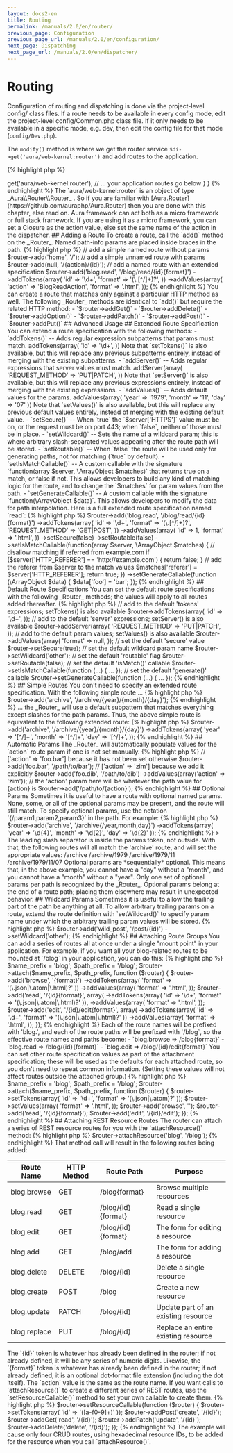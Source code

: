 ```yaml
---
layout: docs2-en
title: Routing
permalink: /manuals/2.0/en/router/
previous_page: Configuration
previous_page_url: /manuals/2.0/en/configuration/
next_page: Dispatching
next_page_url: /manuals/2.0/en/dispatcher/
---
```


# Routing

Configuration of routing and dispatching is done via the project-level config/ class files. If a route needs to be available in every config mode, edit the project-level config/Common.php class file. If it only needs to be available in a specific mode, e.g. dev, then edit the config file for that mode (`config/Dev.php`).

The `modify()` method is where we get the router service `$di->get('aura/web-kernel:router')` and add routes to the application.

{% highlight php %}
<?php
namespace Aura\Framework_Project\_Config;

use Aura\Di\Config;
use Aura\Di\Container;

class Common extends Config
{
    public function define(Container $di)
    {
        // define params, setters, and services here
    }

    public function modify(Container $di)
    {
        // get the router service
        $router = $di->get('aura/web-kernel:router');
        // ... your application routes go below
    }
}
{% endhighlight %}

The `aura/web-kernel:router` is an object of type _Aura\\Router\\Router_ . So if you are familiar with  [Aura.Router](https://github.com/auraphp/Aura.Router) then you are done with this chapter, else read on.

Aura framework can act both as a micro framework or full stack framework. If you are using it as a micro framework, you can set a Closure as the action value, else set the same name of the action in the dispatcher.

## Adding a Route

To create a route, call the `add()` method on the _Router_. Named path-info params are placed inside braces in the path.

{% highlight php %}
// add a simple named route without params
$router->add('home', '/');

// add a simple unnamed route with params
$router->add(null, '/{action}/{id}');

// add a named route with an extended specification
$router->add('blog.read', '/blog/read/{id}{format}')
    ->addTokens(array(
        'id'     => '\d+',
        'format' => '(\.[^/]+)?',
    ))
    ->addValues(array(
        'action'     => 'BlogReadAction',
        'format'     => '.html',
    ));
{% endhighlight %}

You can create a route that matches only against a particular HTTP method as well. The following _Router_ methods are identical to `add()` but require the related HTTP method:

- `$router->addGet()`
- `$router->addDelete()`
- `$router->addOption()`
- `$router->addPatch()`
- `$router->addPost()`
- `$router->addPut()`

## Advanced Usage

## Extended Route Specification

You can extend a route specification with the following methods:

- `addTokens()` -- Adds regular expression subpatterns that params must
  match.

        addTokens(array(
            'id' => '\d+',
        ))

    Note that `setTokens()` is also available, but this will replace any
    previous subpatterns entirely, instead of merging with the existing
    subpatterns.

- `addServer()` -- Adds regular expressions that server values must
  match.

        addServer(array(
            'REQUEST_METHOD' => 'PUT|PATCH',
        ))

    Note that `setServer()` is also available, but this will replace any
    previous expressions entirely, instead of merging with the existing
    expressions.

- `addValues()` -- Adds default values for the params.

        addValues(array(
            'year' => '1979',
            'month' => '11',
            'day' => '07'
        ))

    Note that `setValues()` is also available, but this will replace any
    previous default values entirely, instead of merging with the existing
    default value.

- `setSecure()` -- When `true` the `$server['HTTPS']` value must be on, or the
  request must be on port 443; when `false`, neither of those must be in
  place.

- `setWildcard()` -- Sets the name of a wildcard param; this is where
  arbitrary slash-separated values appearing after the route path will be
  stored.

- `setRoutable()` -- When `false` the route will be used only for generating
  paths, not for matching (`true` by default).

- `setIsMatchCallable()` -- A custom callable with the signature
  `function(array $server, \ArrayObject $matches)` that returns true on a
  match, or false if not. This allows developers to build any kind of matching
  logic for the route, and to change the `$matches` for param values from the
  path.

- `setGenerateCallable()` -- A custom callable with the signature
  `function(\ArrayObject $data)`. This allows developers to modify the data
  for path interpolation.

Here is a full extended route specification named `read`:

{% highlight php %}
$router->add('blog.read', '/blog/read/{id}{format}')
    ->addTokens(array(
        'id' => '\d+',
        'format' => '(\.[^/]+)?',
        'REQUEST_METHOD' => 'GET|POST',
    ))
    ->addValues(array(
        'id' => 1,
        'format' => '.html',
    ))
    ->setSecure(false)
    ->setRoutable(false)
    ->setIsMatchCallable(function(array $server, \ArrayObject $matches) {

        // disallow matching if referred from example.com
        if ($server['HTTP_REFERER'] == 'http://example.com') {
            return false;
        }

        // add the referer from $server to the match values
        $matches['referer'] = $server['HTTP_REFERER'];
        return true;

    })
    ->setGenerateCallable(function (\ArrayObject $data) {
        $data['foo'] = 'bar';
    });
{% endhighlight %}

## Default Route Specifications

You can set the default route specifications with the following _Router_
methods; the values will apply to all routes added thereafter.

{% highlight php %}
// add to the default 'tokens' expressions; setTokens() is also available
$router->addTokens(array(
    'id' => '\d+',
));

// add to the default 'server' expressions; setServer() is also available
$router->addServer(array(
    'REQUEST_METHOD' => 'PUT|PATCH',
));

// add to the default param values; setValues() is also available
$router->addValues(array(
    'format' => null,
));

// set the default 'secure' value
$router->setSecure(true);

// set the default wildcard param name
$router->setWildcard('other');

// set the default 'routable' flag
$router->setRoutable(false);

// set the default 'isMatch()' callable
$router->setIsMatchCallable(function (...) { ... });

// set the default 'generate()' callable
$router->setGenerateCallable(function (...) { ... });
{% endhighlight %}

## Simple Routes

You don't need to specify an extended route specification. With the following simple route ...

{% highlight php %}
$router->add('archive', '/archive/{year}/{month}/{day}');
{% endhighlight %}

... the _Router_ will use a default subpattern that matches everything except slashes for the path params. Thus, the above simple route is equivalent to the following extended route:

{% highlight php %}
$router->add('archive', '/archive/{year}/{month}/{day}')
    ->addTokens(array(
        'year'  => '[^/]+',
        'month' => '[^/]+',
        'day'   => '[^/]+',
    ));
{% endhighlight %}

## Automatic Params

The _Router_ will automatically populate values for the `action` route param if one is not set manually.

{% highlight php %}
// ['action' => 'foo.bar'] because it has not been set otherwise
$router->add('foo.bar', '/path/to/bar');

// ['action' => 'zim'] because we add it explicitly
$router->add('foo.dib', '/path/to/dib')
       ->addValues(array('action' => 'zim'));

// the 'action' param here will be whatever the path value for {action} is
$router->add('/path/to/{action}');
{% endhighlight %}

## Optional Params

Sometimes it is useful to have a route with optional named params. None, some, or all of the optional params may be present, and the route will still match.

To specify optional params, use the notation `{/param1,param2,param3}` in the path. For example:

{% highlight php %}
$router->add('archive', '/archive{/year,month,day}')
    ->addTokens(array(
        'year'  => '\d{4}',
        'month' => '\d{2}',
        'day'   => '\d{2}'
    ));
{% endhighlight %}

> The leading slash separator is inside the params token, not outside.

With that, the following routes will all match the 'archive' route, and will
set the appropriate values:

    /archive
    /archive/1979
    /archive/1979/11
    /archive/1979/11/07

Optional params are *sequentially* optional. This means that, in the above
example, you cannot have a "day" without a "month", and you cannot have a
"month" without a "year".

Only one set of optional params per path is recognized by the _Router_.

Optional params belong at the end of a route path; placing them elsewhere may
result in unexpected behavior.

## Wildcard Params

Sometimes it is useful to allow the trailing part of the path be anything at
all. To allow arbitrary trailing params on a route, extend the route
definition with `setWildcard()` to specify param name under which the
arbitrary trailing param values will be stored.

{% highlight php %}
$router->add('wild_post', '/post/{id}')
    ->setWildcard('other');
{% endhighlight %}

## Attaching Route Groups

You can add a series of routes all at once under a single "mount point" in
your application. For example, if you want all your blog-related routes to be
mounted at `/blog` in your application, you can do this:

{% highlight php %}
$name_prefix = 'blog';
$path_prefix = '/blog';

$router->attach($name_prefix, $path_prefix, function ($router) {

    $router->add('browse', '{format}')
        ->addTokens(array(
            'format' => '(\.json|\.atom|\.html)?'
        ))
        ->addValues(array(
            'format' => '.html',
        ));

    $router->add('read', '/{id}{format}', array(
        ->addTokens(array(
            'id'     => '\d+',
            'format' => '(\.json|\.atom|\.html)?'
        )),
        ->addValues(array(
            'format' => '.html',
        ));

    $router->add('edit', '/{id}/edit{format}', array(
        ->addTokens(array(
            'id' => '\d+',
            'format' => '(\.json|\.atom|\.html)?'
        ))
        ->addValues(array(
            'format' => '.html',
        ));
});
{% endhighlight %}

Each of the route names will be prefixed with 'blog.', and each of the route paths will be prefixed with `/blog`, so the effective route names and paths become:

- `blog.browse  =>  /blog{format}`
- `blog.read    =>  /blog/{id}{format}`
- `blog.edit    =>  /blog/{id}/edit{format}`

You can set other route specification values as part of the attachment specification; these will be used as the defaults for each attached route, so you don't need to repeat common information. (Setting these values will not affect routes outside the attached group.)

{% highlight php %}
$name_prefix = 'blog';
$path_prefix = '/blog';

$router->attach($name_prefix, $path_prefix, function ($router) {

    $router->setTokens(array(
        'id'     => '\d+',
        'format' => '(\.json|\.atom)?'
    ));

    $router->setValues(array(
        'format' => '.html',
    ));

    $router->add('browse', '');
    $router->add('read', '/{id}{format}');
    $router->add('edit', '/{id}/edit');
});
{% endhighlight %}

## Attaching REST Resource Routes

The router can attach a series of REST resource routes for you with the `attachResource()` method:

{% highlight php %}
$router->attachResource('blog', '/blog');
{% endhighlight %}

That method call will result in the following routes being added:

<table>
  <thead>
    <tr>
      <th>Route Name</th>
      <th>HTTP Method</th>
      <th>Route Path</th>
      <th>Purpose</th>
    </tr>
  </thead>
  <tbody>
    <tr>
      <td>blog.browse</td>
      <td>GET</td>
      <td>/blog{format}</td>
      <td>Browse multiple resources</td>
    </tr>
    <tr>
      <td>blog.read</td>
      <td>GET</td>
      <td>/blog/{id}{format}</td>
      <td>Read a single resource</td>
    </tr>
    <tr>
      <td>blog.edit</td>
      <td>GET</td>
      <td>/blog/{id}{format}</td>
      <td>The form for editing a resource</td>
    </tr>
    <tr>
      <td>blog.add</td>
      <td>GET</td>
      <td>/blog/add</td>
      <td>The form for adding a resource</td>
    </tr>
    <tr>
      <td>blog.delete</td>
      <td>DELETE</td>
      <td>/blog/{id}</td>
      <td>Delete a single resource</td>
    </tr>
    <tr>
      <td>blog.create</td>
      <td>POST</td>
      <td>/blog</td>
      <td>Create a new resource</td>
    </tr>
    <tr>
      <td>blog.update</td>
      <td>PATCH</td>
      <td>/blog/{id}</td>
      <td>Update part of an existing resource</td>
    </tr>
    <tr>
      <td>blog.replace</td>
      <td>PUT</td>
      <td>/blog/{id}</td>
      <td>Replace an entire existing resource</td>
    </tr>
  </tbody>
</table>

The `{id}` token is whatever has already been defined in the router; if not already defined, it will be any series of numeric digits. Likewise, the `{format}` token is whatever has already been defined in the router; if not already defined, it is an optional dot-format file extension (including the dot itself).

The `action` value is the same as the route name.

If you want calls to `attachResource()` to create a different series of REST routes, use the `setResourceCallable()` method to set your own callable to create them.

{% highlight php %}
$router->setResourceCallable(function ($router) {
    $router->setTokens(array(
        'id' => '([a-f0-9]+)'
    ));
    $router->addPost('create', '/{id}');
    $router->addGet('read', '/{id}');
    $router->addPatch('update', '/{id}');
    $router->addDelete('delete', '/{id}');
});
{% endhighlight %}

The example will cause only four CRUD routes, using hexadecimal resource IDs, to be added for the resource when you call `attachResource()`.
